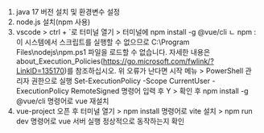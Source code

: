 1. java 17 버전 설치 및 환경변수 설정
2. node.js 설치(npm 사용)
3. vscode > ctrl + `로 터미널 열기 > 터미널에 npm install -g @vue/cli
ㄴ npm : 이 시스템에서 스크립트를 실행할 수 없으므로 C:\Program Files\nodejs\npm.ps1 파일을 로드할 수 없습니다. 
자세한 내용은 about_Execution_Policies(https://go.microsoft.com/fwlink/?LinkID=135170)를 참조하십시오.
위 오류가 난다면 시작 메뉴 > PowerShell 관리자 권한으로 실행
  Set-ExecutionPolicy -Scope CurrentUser -ExecutionPolicy RemoteSigned 명령어 입력 후 Y > 확인 후 npm install -g @vue/cli 명령어로 vue 재설치
4. vue-project 오픈 후 터미널 열기 > npm install 명령어로 vite 설치 > npm run dev 명령어로 vue 서버 실행 정상적으로 동작하는지 확인
